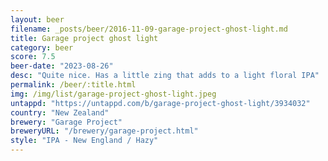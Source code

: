 ```yaml
---
layout: beer
filename: _posts/beer/2016-11-09-garage-project-ghost-light.md
title: Garage project ghost light
category: beer
score: 7.5
beer-date: "2023-08-26"
desc: "Quite nice. Has a little zing that adds to a light floral IPA"
permalink: /beer/:title.html
img: /img/list/garage-project-ghost-light.jpeg
untappd: "https://untappd.com/b/garage-project-ghost-light/3934032"
country: "New Zealand"
brewery: "Garage Project"
breweryURL: "/brewery/garage-project.html"
style: "IPA - New England / Hazy"
---
```


